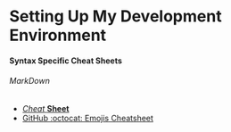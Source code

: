 # Setting Up My Development Environment

#### Syntax Specific Cheat Sheets

###### MarkDown

* [*Cheat* **Sheet**](https://guides.github.com/pdfs/markdown-cheatsheet-online.pdf)
* [GitHub :octocat: Emojis Cheatsheet](https://www.webfx.com/tools/emoji-cheat-sheet/)

